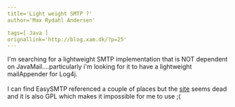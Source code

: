 ```yaml
---
title='Light weight SMTP ?'
author='Max Rydahl Andersen'

tags=[ Java ]
orignallink='http://blog.xam.dk/?p=25'
---
```

<div><p>I'm searching for a lightweight SMTP implementation that is NOT dependent on JavaMail....particularly i'm looking for it to have a lightweight mailAppender for Log4j.<br><br>
I can find EasySMTP referenced a couple of places but the <a href="http://www.bitfolge.de/easysmtp/">site</a> seems dead and it is also GPL which makes it impossible for me to use ;(</p></div>
